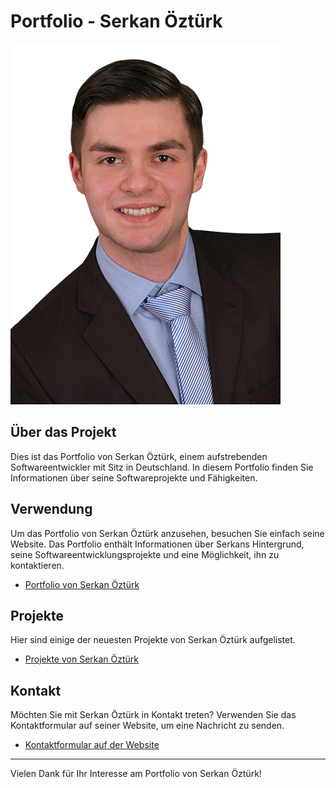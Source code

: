 # Portfolio - Serkan Öztürk

![Portfolio Logo](images/Öztürk__Serkan.png)

## Über das Projekt

Dies ist das Portfolio von Serkan Öztürk, einem aufstrebenden Softwareentwickler mit Sitz in Deutschland. In diesem Portfolio finden Sie Informationen über seine Softwareprojekte und Fähigkeiten.

## Verwendung

Um das Portfolio von Serkan Öztürk anzusehen, besuchen Sie einfach seine Website. Das Portfolio enthält Informationen über Serkans Hintergrund, seine Softwareentwicklungsprojekte und eine Möglichkeit, ihn zu kontaktieren.

- [Portfolio von Serkan Öztürk](https://githubtuco.github.io/)

## Projekte

Hier sind einige der neuesten Projekte von Serkan Öztürk aufgelistet.

- [Projekte von Serkan Öztürk](https://githubtuco.github.io/#portfolio)

## Kontakt

Möchten Sie mit Serkan Öztürk in Kontakt treten? Verwenden Sie das Kontaktformular auf seiner Website, um eine Nachricht zu senden.

- [Kontaktformular auf der Website](https://githubtuco.github.io/#contact)


---

Vielen Dank für Ihr Interesse am Portfolio von Serkan Öztürk!
